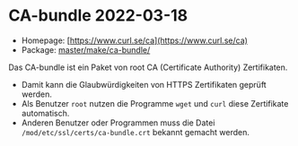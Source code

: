 # CA-bundle 2022-03-18
 - Homepage: [https://www.curl.se/ca](https://www.curl.se/ca)
 - Package: [master/make/ca-bundle/](https://github.com/Freetz-NG/freetz-ng/tree/master/make/ca-bundle/)

Das CA-bundle ist ein Paket von root CA (Certificate Authority) Zertifikaten.
<br>
 * Damit kann die Glaubwürdigkeiten von HTTPS Zertifikaten geprüft werden.
 * Als Benutzer ```root``` nutzen die Programme ```wget``` und ```curl``` diese Zertifikate automatisch.
 * Anderen Benutzer oder Programmen muss die Datei ```/mod/etc/ssl/certs/ca-bundle.crt``` bekannt gemacht werden.

